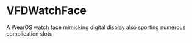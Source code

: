 # VFDWatchFace
A WearOS watch face mimicking digital display also sporting numerous complication slots
